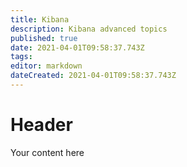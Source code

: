 ```yaml
---
title: Kibana
description: Kibana advanced topics
published: true
date: 2021-04-01T09:58:37.743Z
tags: 
editor: markdown
dateCreated: 2021-04-01T09:58:37.743Z
---
```


# Header
Your content here